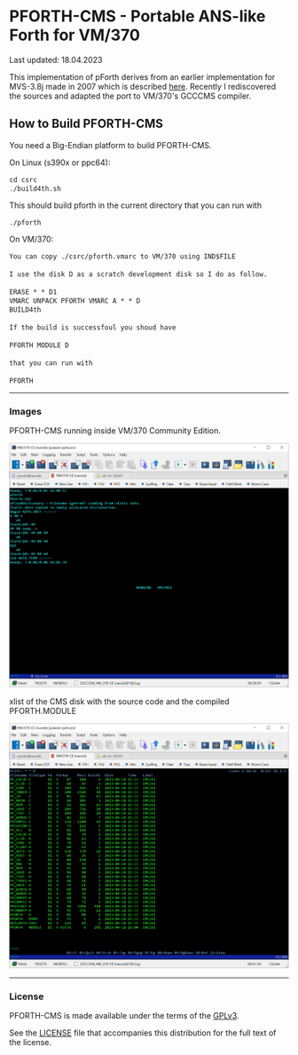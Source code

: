 # PFORTH-CMS - Portable ANS-like Forth for VM/370

Last updated: 18.04.2023

This implementation of pForth derives from an earlier implementation for MVS-3.8j made in 2007 which is described [here](https://www.complang.tuwien.ac.at/anton/forth-tagung07/vortraege/pforth.pdf).
Recently I rediscovered the sources and adapted the port to VM/370's GCCCMS compiler.

## How to Build PFORTH-CMS

You need a Big-Endian platform to build PFORTH-CMS.

On Linux (s390x or ppc64):

    cd csrc
    ./build4th.sh

This should build pforth in the current directory that you can run with

    ./pforth
    
On VM/370:

    You can copy ./csrc/pforth.vmarc to VM/370 using IND$FILE

    I use the disk D as a scratch development disk so I do as follow.
    
    ERASE * * D1
    VMARC UNPACK PFORTH VMARC A * * D
    BUILD4th
    
    If the build is successfoul you shoud have
    
    PFORTH MODULE D
    
    that you can run with
    
    PFORTH


------

### Images

PFORTH-CMS running inside VM/370 Community Edition.

![](./images/pforth-vm370-09.png)

xlist of the CMS disk with the source code and the compiled PFORTH.MODULE

![](./images/pforth-vm370-10.png)



------

### License
PFORTH-CMS is made available under the terms of the [GPLv3][gplv3].

See the [LICENSE][license] file that accompanies this distribution for the full text of the license.

[gplv3]: http://www.gnu.org/licenses/gpl.html
[license]: ./LICENSE
